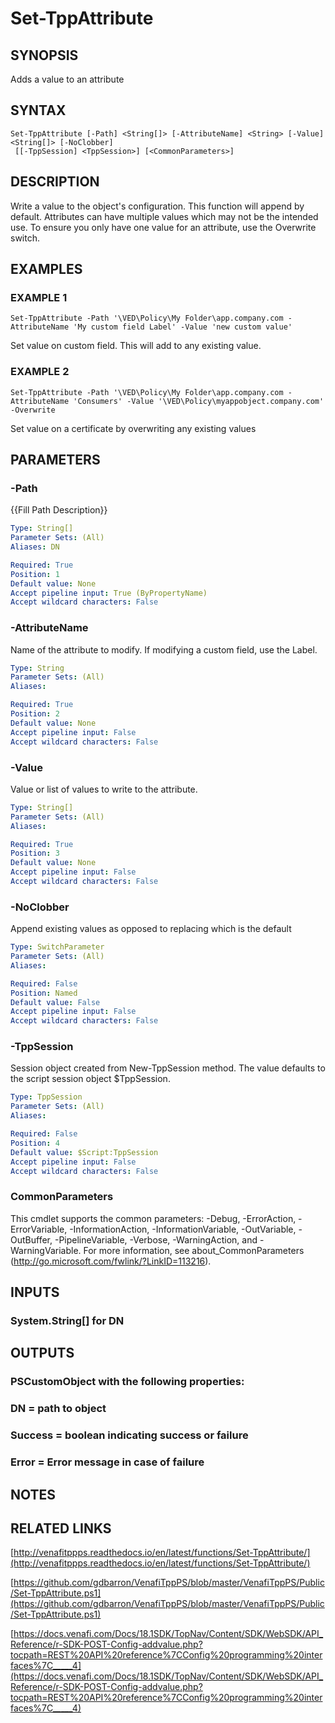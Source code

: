 # Set-TppAttribute

## SYNOPSIS
Adds a value to an attribute

## SYNTAX

```
Set-TppAttribute [-Path] <String[]> [-AttributeName] <String> [-Value] <String[]> [-NoClobber]
 [[-TppSession] <TppSession>] [<CommonParameters>]
```

## DESCRIPTION
Write a value to the object's configuration. 
This function will append by default. 
Attributes can have multiple values which may not be the intended use. 
To ensure you only have one value for an attribute, use the Overwrite switch.

## EXAMPLES

### EXAMPLE 1
```
Set-TppAttribute -Path '\VED\Policy\My Folder\app.company.com -AttributeName 'My custom field Label' -Value 'new custom value'
```

Set value on custom field. 
This will add to any existing value.

### EXAMPLE 2
```
Set-TppAttribute -Path '\VED\Policy\My Folder\app.company.com -AttributeName 'Consumers' -Value '\VED\Policy\myappobject.company.com' -Overwrite
```

Set value on a certificate by overwriting any existing values

## PARAMETERS

### -Path
{{Fill Path Description}}

```yaml
Type: String[]
Parameter Sets: (All)
Aliases: DN

Required: True
Position: 1
Default value: None
Accept pipeline input: True (ByPropertyName)
Accept wildcard characters: False
```

### -AttributeName
Name of the attribute to modify. 
If modifying a custom field, use the Label.

```yaml
Type: String
Parameter Sets: (All)
Aliases:

Required: True
Position: 2
Default value: None
Accept pipeline input: False
Accept wildcard characters: False
```

### -Value
Value or list of values to write to the attribute.

```yaml
Type: String[]
Parameter Sets: (All)
Aliases:

Required: True
Position: 3
Default value: None
Accept pipeline input: False
Accept wildcard characters: False
```

### -NoClobber
Append existing values as opposed to replacing which is the default

```yaml
Type: SwitchParameter
Parameter Sets: (All)
Aliases:

Required: False
Position: Named
Default value: False
Accept pipeline input: False
Accept wildcard characters: False
```

### -TppSession
Session object created from New-TppSession method. 
The value defaults to the script session object $TppSession.

```yaml
Type: TppSession
Parameter Sets: (All)
Aliases:

Required: False
Position: 4
Default value: $Script:TppSession
Accept pipeline input: False
Accept wildcard characters: False
```

### CommonParameters
This cmdlet supports the common parameters: -Debug, -ErrorAction, -ErrorVariable, -InformationAction, -InformationVariable, -OutVariable, -OutBuffer, -PipelineVariable, -Verbose, -WarningAction, and -WarningVariable.
For more information, see about_CommonParameters (http://go.microsoft.com/fwlink/?LinkID=113216).

## INPUTS

### System.String[] for DN
## OUTPUTS

### PSCustomObject with the following properties:
###     DN = path to object
###     Success = boolean indicating success or failure
###     Error = Error message in case of failure
## NOTES

## RELATED LINKS

[http://venafitppps.readthedocs.io/en/latest/functions/Set-TppAttribute/](http://venafitppps.readthedocs.io/en/latest/functions/Set-TppAttribute/)

[https://github.com/gdbarron/VenafiTppPS/blob/master/VenafiTppPS/Public/Set-TppAttribute.ps1](https://github.com/gdbarron/VenafiTppPS/blob/master/VenafiTppPS/Public/Set-TppAttribute.ps1)

[https://docs.venafi.com/Docs/18.1SDK/TopNav/Content/SDK/WebSDK/API_Reference/r-SDK-POST-Config-addvalue.php?tocpath=REST%20API%20reference%7CConfig%20programming%20interfaces%7C_____4](https://docs.venafi.com/Docs/18.1SDK/TopNav/Content/SDK/WebSDK/API_Reference/r-SDK-POST-Config-addvalue.php?tocpath=REST%20API%20reference%7CConfig%20programming%20interfaces%7C_____4)

